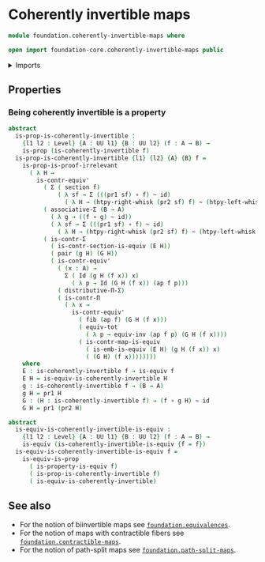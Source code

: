 # Coherently invertible maps

```agda
module foundation.coherently-invertible-maps where

open import foundation-core.coherently-invertible-maps public
```

<details><summary>Imports</summary>

```agda
open import foundation.action-on-identifications-functions
open import foundation.dependent-pair-types
open import foundation.equivalences
open import foundation.identity-types
open import foundation.type-arithmetic-dependent-pair-types
open import foundation.type-theoretic-principle-of-choice
open import foundation.universe-levels

open import foundation-core.contractible-maps
open import foundation-core.contractible-types
open import foundation-core.fibers-of-maps
open import foundation-core.function-types
open import foundation-core.functoriality-dependent-pair-types
open import foundation-core.homotopies
open import foundation-core.propositions
open import foundation-core.sections
```

</details>

## Properties

### Being coherently invertible is a property

```agda
abstract
  is-prop-is-coherently-invertible :
    {l1 l2 : Level} {A : UU l1} {B : UU l2} (f : A → B) →
    is-prop (is-coherently-invertible f)
  is-prop-is-coherently-invertible {l1} {l2} {A} {B} f =
    is-prop-is-proof-irrelevant
      ( λ H →
        is-contr-equiv'
          ( Σ ( section f)
              ( λ sf → Σ (((pr1 sf) ∘ f) ~ id)
                ( λ H → (htpy-right-whisk (pr2 sf) f) ~ (htpy-left-whisk f H))))
          ( associative-Σ (B → A)
            ( λ g → ((f ∘ g) ~ id))
            ( λ sf → Σ (((pr1 sf) ∘ f) ~ id)
              ( λ H → (htpy-right-whisk (pr2 sf) f) ~ (htpy-left-whisk f H))))
          ( is-contr-Σ
            ( is-contr-section-is-equiv (E H))
            ( pair (g H) (G H))
            ( is-contr-equiv'
              ( (x : A) →
                Σ ( Id (g H (f x)) x)
                  ( λ p → Id (G H (f x)) (ap f p)))
              ( distributive-Π-Σ)
              ( is-contr-Π
                ( λ x →
                  is-contr-equiv'
                    ( fib (ap f) (G H (f x)))
                    ( equiv-tot
                      ( λ p → equiv-inv (ap f p) (G H (f x))))
                    ( is-contr-map-is-equiv
                      ( is-emb-is-equiv (E H) (g H (f x)) x)
                      ( (G H) (f x))))))))
    where
    E : is-coherently-invertible f → is-equiv f
    E H = is-equiv-is-coherently-invertible H
    g : is-coherently-invertible f → (B → A)
    g H = pr1 H
    G : (H : is-coherently-invertible f) → (f ∘ g H) ~ id
    G H = pr1 (pr2 H)

abstract
  is-equiv-is-coherently-invertible-is-equiv :
    {l1 l2 : Level} {A : UU l1} {B : UU l2} (f : A → B) →
    is-equiv (is-coherently-invertible-is-equiv {f = f})
  is-equiv-is-coherently-invertible-is-equiv f =
    is-equiv-is-prop
      ( is-property-is-equiv f)
      ( is-prop-is-coherently-invertible f)
      ( is-equiv-is-coherently-invertible)
```

## See also

- For the notion of biinvertible maps see
  [`foundation.equivalences`](foundation.equivalences.md).
- For the notion of maps with contractible fibers see
  [`foundation.contractible-maps`](foundation.contractible-maps.md).
- For the notion of path-split maps see
  [`foundation.path-split-maps`](foundation.path-split-maps.md).

